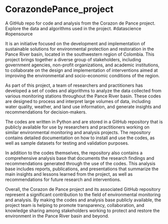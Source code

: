 # CorazondePance_project
A GitHub repo for code and analysis from the Corazon de Pance project. Explore the data and algorithms used in the project. #datascience #opensource


It is an initiative focused on the development and implementation of sustainable solutions for environmental protection and restoration in the Pance River basin, located in the southwestern region of Colombia. This project brings together a diverse group of stakeholders, including government agencies, non-profit organizations, and academic institutions, to collaborate on the design and implementation of interventions aimed at improving the environmental and socio-economic conditions of the region.

As part of this project, a team of researchers and practitioners has developed a set of codes and algorithms to analyze the data collected from various monitoring stations throughout the Pance River basin. These codes are designed to process and interpret large volumes of data, including water quality, weather, and land use information, and generate insights and recommendations for decision-makers.

The codes are written in Python and are stored in a GitHub repository that is publicly available for use by researchers and practitioners working on similar environmental monitoring and analysis projects. The repository contains detailed documentation on how to install and use the codes, as well as sample datasets for testing and validation purposes.

In addition to the codes themselves, the repository also contains a comprehensive analysis base that documents the research findings and recommendations generated through the use of the codes. This analysis base includes reports, publications, and presentations that summarize the main insights and lessons learned from the project, as well as recommendations for future research and interventions.

Overall, the Corazon de Pance project and its associated GitHub repository represent a significant contribution to the field of environmental monitoring and analysis. By making the codes and analysis base publicly available, the project team is helping to promote transparency, collaboration, and knowledge sharing among stakeholders working to protect and restore the environment in the Pance River basin and beyond.